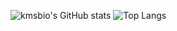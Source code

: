 ![kmsbio's GitHub stats](https://github-readme-stats.vercel.app/api?username=raccoon-ccoder&theme=gotham&hide=issues,stars)
![Top Langs](https://github-readme-stats.vercel.app/api/top-langs/?username=raccoon-ccoder&langs_count=10&layout=compact&theme=gotham)

<!--
**raccoon-ccoder/raccoon-ccoder** is a ✨ _special_ ✨ repository because its `README.md` (this file) appears on your GitHub profile.

Here are some ideas to get you started:

- 🔭 I’m currently working on ...
- 🌱 I’m currently learning ...
- 👯 I’m looking to collaborate on ...
- 🤔 I’m looking for help with ...
- 💬 Ask me about ...
- 📫 How to reach me: ...
- 😄 Pronouns: ...
- ⚡ Fun fact: ...
-->
